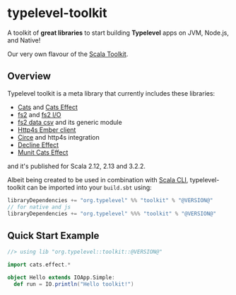 # typelevel-toolkit

A toolkit of **great libraries** to start building **Typelevel** apps on JVM, Node.js, and Native!

Our very own flavour of the [Scala Toolkit].

## Overview

Typelevel toolkit is a meta library that currently includes these libraries:

- [Cats] and [Cats Effect]
- [fs2] and [fs2 I/O]
- [fs2 data csv] and its generic module
- [Http4s Ember client]
- [Circe] and http4s integration
- [Decline Effect]
- [Munit Cats Effect]

and it's published for Scala 2.12, 2.13 and 3.2.2.

Albeit being created to be used in combination with [Scala CLI], typelevel-toolkit can be imported into your `build.sbt` using:

```scala
libraryDependencies += "org.typelevel" %% "toolkit" % "@VERSION@"
// for native and js
libraryDependencies += "org.typelevel" %%% "toolkit" % "@VERSION@"
```

## Quick Start Example
```scala mdoc
//> using lib "org.typelevel::toolkit::@VERSION@"

import cats.effect.*

object Hello extends IOApp.Simple:
  def run = IO.println("Hello toolkit!")
```

[Scala CLI]: https://scala-cli.virtuslab.org/
[Scala Toolkit]: https://github.com/VirtusLab/toolkit
[Cats]: https://typelevel.org/cats
[Cats Effect]: https://typelevel.org/cats-effect
[fs2]: https://fs2.io/#/
[fs2 I/O]: https://fs2.io/#/io
[fs2 data csv]: https://fs2-data.gnieh.org/documentation/csv/
[Http4s Ember Client]: https://http4s.org/v0.23/docs/client.html
[Circe]: https://circe.github.io/circe/
[Decline Effect]: https://ben.kirw.in/decline/effect.html
[Munit Cats Effect]: https://github.com/typelevel/munit-cats-effect
